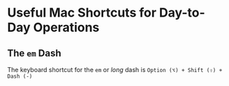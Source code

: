 # Useful Mac Shortcuts for Day-to-Day Operations

## The `em` Dash

The keyboard shortcut for the `em` or *long* dash is `Option (⌥) + Shift (⇧) + Dash (-)`
